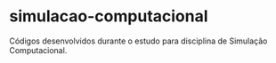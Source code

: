 # simulacao-computacional
Códigos desenvolvidos durante o estudo para disciplina de Simulação Computacional.
